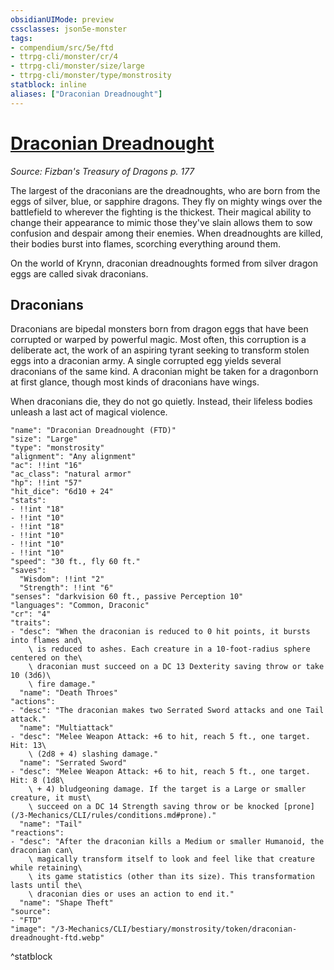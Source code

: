 ```yaml
---
obsidianUIMode: preview
cssclasses: json5e-monster
tags:
- compendium/src/5e/ftd
- ttrpg-cli/monster/cr/4
- ttrpg-cli/monster/size/large
- ttrpg-cli/monster/type/monstrosity
statblock: inline
aliases: ["Draconian Dreadnought"]
---
```

# [Draconian Dreadnought](3-Mechanics\CLI\bestiary\monstrosity/draconian-dreadnought-ftd.md)
*Source: Fizban's Treasury of Dragons p. 177*  

The largest of the draconians are the dreadnoughts, who are born from the eggs of silver, blue, or sapphire dragons. They fly on mighty wings over the battlefield to wherever the fighting is the thickest. Their magical ability to change their appearance to mimic those they've slain allows them to sow confusion and despair among their enemies. When dreadnoughts are killed, their bodies burst into flames, scorching everything around them.

On the world of Krynn, draconian dreadnoughts formed from silver dragon eggs are called sivak draconians.

## Draconians

Draconians are bipedal monsters born from dragon eggs that have been corrupted or warped by powerful magic. Most often, this corruption is a deliberate act, the work of an aspiring tyrant seeking to transform stolen eggs into a draconian army. A single corrupted egg yields several draconians of the same kind. A draconian might be taken for a dragonborn at first glance, though most kinds of draconians have wings.

When draconians die, they do not go quietly. Instead, their lifeless bodies unleash a last act of magical violence.

```statblock
"name": "Draconian Dreadnought (FTD)"
"size": "Large"
"type": "monstrosity"
"alignment": "Any alignment"
"ac": !!int "16"
"ac_class": "natural armor"
"hp": !!int "57"
"hit_dice": "6d10 + 24"
"stats":
- !!int "18"
- !!int "10"
- !!int "18"
- !!int "10"
- !!int "10"
- !!int "10"
"speed": "30 ft., fly 60 ft."
"saves":
  "Wisdom": !!int "2"
  "Strength": !!int "6"
"senses": "darkvision 60 ft., passive Perception 10"
"languages": "Common, Draconic"
"cr": "4"
"traits":
- "desc": "When the draconian is reduced to 0 hit points, it bursts into flames and\
    \ is reduced to ashes. Each creature in a 10-foot-radius sphere centered on the\
    \ draconian must succeed on a DC 13 Dexterity saving throw or take 10 (3d6)\
    \ fire damage."
  "name": "Death Throes"
"actions":
- "desc": "The draconian makes two Serrated Sword attacks and one Tail attack."
  "name": "Multiattack"
- "desc": "Melee Weapon Attack: +6 to hit, reach 5 ft., one target. Hit: 13\
    \ (2d8 + 4) slashing damage."
  "name": "Serrated Sword"
- "desc": "Melee Weapon Attack: +6 to hit, reach 5 ft., one target. Hit: 8 (1d8\
    \ + 4) bludgeoning damage. If the target is a Large or smaller creature, it must\
    \ succeed on a DC 14 Strength saving throw or be knocked [prone](/3-Mechanics/CLI/rules/conditions.md#prone)."
  "name": "Tail"
"reactions":
- "desc": "After the draconian kills a Medium or smaller Humanoid, the draconian can\
    \ magically transform itself to look and feel like that creature while retaining\
    \ its game statistics (other than its size). This transformation lasts until the\
    \ draconian dies or uses an action to end it."
  "name": "Shape Theft"
"source":
- "FTD"
"image": "/3-Mechanics/CLI/bestiary/monstrosity/token/draconian-dreadnought-ftd.webp"
```
^statblock